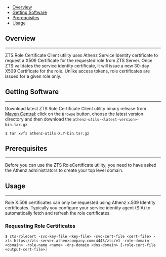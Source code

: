* [Overview](#overview)
* [Getting Software](#getting-software)
* [Prerequisites](#prerequisites)
* [Usage](#usage)

## Overview
----------

ZTS Role Certificate Client utility uses Athenz Service
Identity certificate to request a X509 Certificate for the requested
role from ZTS Server. Once ZTS validates the service identity certificate,
it will issue a new 30-day X509 Certificate for the role. Unlike access tokens,
role certificates are issued for a given role only.

## Getting Software
-------------------

Download latest ZTS Role Certificate Client utility binary release from
[Maven Central](https://search.maven.org/artifact/com.yahoo.athenz/athenz-utils):
click on the `Browse` button, choose the latest version directory and then 
download the `athenz-utils-<latest-version>-bin.tar.gz`.

```shell
$ tar xvfz athenz-utils-X.Y-bin.tar.gz
```

## Prerequisites
----------------

Before you can use the ZTS RoleCertificate utility, you need to have
asked the Athenz administrators to create your top level domain.


## Usage
--------

Role X.509 certificates can only be requested using Athenz x.509 Identity
certificates. Typically you configure your service identity agent (SIA) to automatically fetch and refresh the role certificates.

### Requesting Role Certificates

```
$ zts-rolecert -svc-key-file <key-file> -svc-cert-file <cert-file> -zts https://zts-server.athenzcompany.com:4443/zts/v1 -role-domain <domain> -role-name <name> -dns-domain <dns-domain> [-role-cert-file <output-cert-file>]
```
